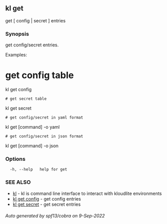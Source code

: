 ## kl get

get [ config | secret ] entries

### Synopsis

get config/secret entries.

Examples:
  # get config table
  kl get config <configid>

	# get secret table
  kl get secret <secretid>

	# get config/secret in yaml format
  kl get [command] <id> -o yaml

	# get config/secret in json format
  kl get [command] <id> -o json


### Options

```
  -h, --help   help for get
```

### SEE ALSO

* [kl](kl.md)	 - kl is command line interface to interact with kloudlite environments
* [kl get config](kl_get_config.md)	 - get config entries
* [kl get secret](kl_get_secret.md)	 - get secret entries

###### Auto generated by spf13/cobra on 9-Sep-2022
